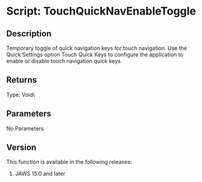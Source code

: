 # Script: TouchQuickNavEnableToggle

## Description

Temporary toggle of quick navigation keys for touch navigation. Use the
Quick Settings option Touch Quick Keys to configure the application to
enable or disable touch navigation quick keys.

## Returns

Type: Void\

## Parameters

No Parameters

## Version

This function is available in the following releases:

1.  JAWS 15.0 and later
